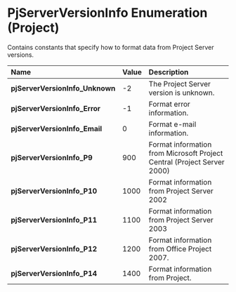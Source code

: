 
# PjServerVersionInfo Enumeration (Project)

Contains constants that specify how to format data from Project Server versions.



|**Name**|**Value**|**Description**|
|:-----|:-----|:-----|
|**pjServerVersionInfo_Unknown**|-2|The Project Server version is unknown.|
|**pjServerVersionInfo_Error**|-1|Format error information.|
|**pjServerVersionInfo_Email**|0|Format e-mail information.|
|**pjServerVersionInfo_P9**|900|Format information from Microsoft Project Central (Project Server 2000)|
|**pjServerVersionInfo_P10**|1000|Format information from Project Server 2002|
|**pjServerVersionInfo_P11**|1100|Format information from Project Server 2003|
|**pjServerVersionInfo_P12**|1200|Format information from Office Project 2007.|
|**pjServerVersionInfo_P14**|1400|Format information from Project.|
